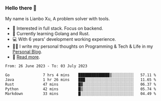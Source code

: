### Hello there 👋

My name is Lianbo Xu, A problem solver with tools.

- 🔭 Interested in full stack. Focus on backend.
- 🌱 Currently learning Golang and Rust.
- 💻 With 6 years' development working experience.
- ✍🏻 I write my personal thoughts on Programming & Tech & Life in my [Personal Blog](https://godruoyi.com).
- 👒 [Read more](https://godruoyi.com/posts/About-godruoyi).

<!--START_SECTION:waka-->

```txt
From: 26 June 2023 - To: 03 July 2023

Go               7 hrs 4 mins    ██████████████▒░░░░░░░░░░   57.11 %
Java             1 hr 26 mins    ███░░░░░░░░░░░░░░░░░░░░░░   11.65 %
Rust             47 mins         █▓░░░░░░░░░░░░░░░░░░░░░░░   06.37 %
Python           42 mins         █▒░░░░░░░░░░░░░░░░░░░░░░░   05.74 %
Markdown         33 mins         █░░░░░░░░░░░░░░░░░░░░░░░░   04.49 %
```

<!--END_SECTION:waka-->
